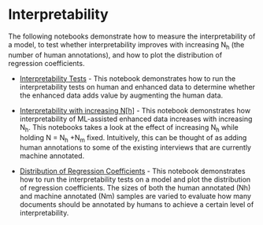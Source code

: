 # Interpretability

The following notebooks demonstrate how to measure the interpretability of a model, to test whether interpretability improves with increasing N<sub>h</sub> (the number of human annotations), and how to plot the distribution of regression coefficients.

* [Interpretability Tests](InterpretabilityTest.ipynb) - This notebook demonstrates how to run the interpretability tests on human and enhanced data to determine whether the enhanced data adds value by augmenting the human data.

* [Interpretability with increasing N[h]](Interpretability_Increasing_N_h.ipynb) - This notebook demonstrates how interpretability of ML-assisted enhanced data increases with increasing N<sub>h</sub>. This notebooks takes a look at the effect of increasing N<sub>h</sub> while holding N = N<sub>h</sub> +N<sub>m</sub> fixed. Intuitively, this can be thought of as adding human annotations to some of the existing interviews that are currently machine annotated.

* [Distribution of Regression Coefficients](RegressionCoefficientTest.ipynb) - This notebook demonstrates how to run the interpretability tests on a model and plot the distribution of regression coefficients. The sizes of both the human annotated (Nh) and machine annotated (Nm) samples are varied to evaluate how many documents should be annotated by humans to achieve a certain level of interpretability.
